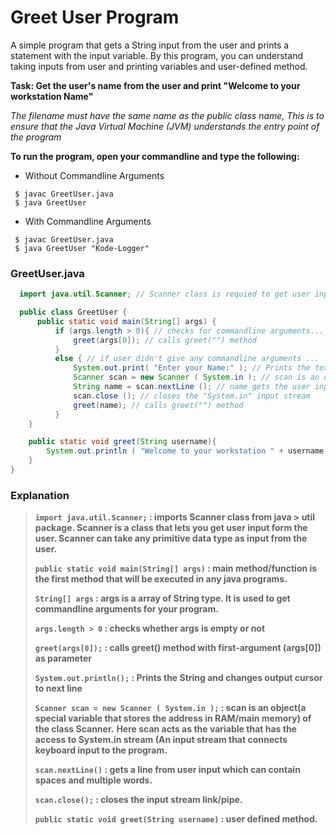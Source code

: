 # Greet User Program

A simple program that gets a String input from the user and prints a statement with the input variable. By this program, you can understand taking inputs from user and
printing variables and user-defined method.

**Task: Get the user's name from the user and print "Welcome to your workstation Name"**

*The filename must have the same name as the public class name, This is to ensure that the Java Virtual Machine (JVM) understands the entry point of the program*

**To run the program, open your commandline and type the following:**
* Without Commandline Arguments
```shell
 $ javac GreetUser.java
 $ java GreetUser
```

* With Commandline Arguments
```shell
 $ javac GreetUser.java
 $ java GreetUser "Kode-Logger"
```

### GreetUser.java
```java
  import java.util.Scanner; // Scanner class is requied to get user inputs 

  public class GreetUser {
      public static void main(String[] args) {
          if (args.length > 0){ // checks for commandline arguments...
              greet(args[0]); // calls greet("") method
          }
          else { // if user didn't give any commandline arguments ...
              System.out.print( "Enter your Name:" ); // Prints the text: Enter your Name
              Scanner scan = new Scanner ( System.in ); // scan is an object of Scanner
              String name = scan.nextLine (); // name gets the user input
              scan.close (); // closes the "System.in" input stream
              greet(name); // calls greet("") method
          }
    }

    public static void greet(String username){
        System.out.println ( "Welcome to your workstation " + username + "." ); // prints the statement given
    }
}
```
### Explanation 
> **`import java.util.Scanner;` : imports Scanner class from java > util package. Scanner is a class that lets you get user input form the user. Scanner can take any primitive data type as input from the user.**
>
> **`public static void main(String[] args)` : main method/function is the first method that will be executed in any java programs.**
>
> **`String[] args` : args is a array of String type. It is used to get commandline arguments for your program.**          
> 
> **`args.length > 0` : checks whether args is empty or not**
>
> **`greet(args[0]);` : calls greet() method with first-argument (args[0]) as parameter**
>
> **`System.out.println();` : Prints the String and changes output cursor to next line**
>
> **`Scanner scan = new Scanner ( System.in );` : scan is an object(a special variable that stores the address in RAM/main memory) of the class Scanner.** 
> **Here scan acts as the variable that has the access to System.in stream (An input stream that connects keyboard input to the program.**
>
> **`scan.nextLine()` : gets a line from user input which can contain spaces and multiple words.**
>
> **`scan.close();` : closes the input stream link/pipe.**
>
> **`public static void greet(String username)` : user defined method.** 
